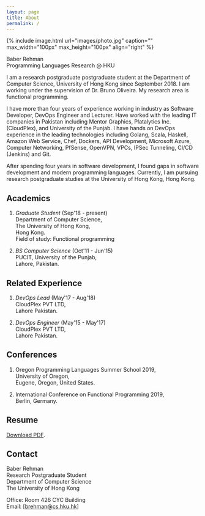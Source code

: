 ```yaml
---
layout: page
title: About
permalink: /
---
```


{% include image.html url="images/photo.jpg" caption="" max_width="100px" max_height="100px" align="right" %}

Baber Rehman <br />
Programming Languages Research @ HKU

I am a research postgraduate postgraduate student at the Department of Computer Science, University of Hong Kong since September 2018. I am working under the supervision of Dr. Bruno Oliveira.
My research area is functional programming.

I have more than four years of experience working in industry as Software Developer, DevOps Engineer and Lecturer. Have worked with the leading IT companies in Pakistan including Mentor Graphics, Platalytics Inc. (CloudPlex), and University of the Punjab. I have hands on DevOps experience in the leading technologies including Golang, Scala, Haskell, Amazon Web Service, Chef, Dockers, API Development, Microsoft Azure, Computer Networking, PfSense, OpenVPN, VPCs, IPSec Tunneling, CI/CD (Jenkins) and Git.

After spending four years in software development, I found gaps in software development and modern programming languages. Currently, I am pursuing research postgraduate studies at the University of Hong Kong, Hong Kong.

## Academics

1. *Graduate Student* (Sep'18 - present) <br />
   Department of Computer Science, <br />
   The University of Hong Kong, <br />
   Hong Kong. <br />
   Field of study: Functional programming

2. *BS Computer Science* (Oct'11 - Jun'15) <br />
   PUCIT, University of the Punjab, <br />
   Lahore, Pakistan.

## Related Experience

1. *DevOps Lead* (May'17 - Aug'18) <br />
   CloudPlex PVT LTD, <br />
   Lahore Pakistan.

2. *DevOps Engineer* (May'15 - May'17) <br />
   CloudPlex PVT LTD, <br />
   Lahore Pakistan.

## Conferences

1. Oregon Programming Languages Summer School 2019, <br />
   University of Oregon, <br />
   Eugene, Oregon, United States.

2. International Conference on Functional Programming 2019, <br />
   Berlin, Germany.

## Resume

[Download PDF](files/cv.pdf).

## Contact

Baber Rehman <br />
Research Postgraduate Student <br />
Department of Computer Science<br />
The University of Hong Kong<br />

Office: Room 426 CYC Building<br />
Email: [brehman@cs.hku.hk]